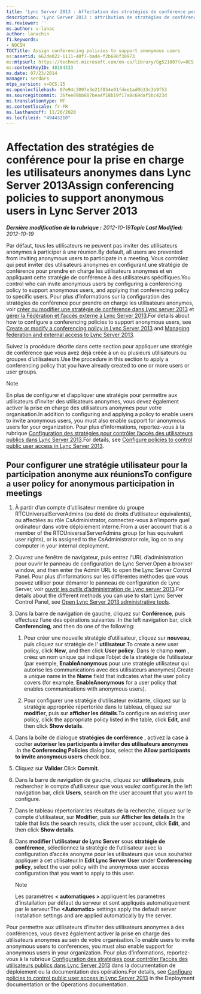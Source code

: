 ```yaml
---
title: 'Lync Server 2013 : Affectation des stratégies de conférence pour la prise en charge les utilisateurs anonymes'
description: 'Lync Server 2013 : attribution de stratégies de conférence pour prendre en charge les utilisateurs anonymes.'
ms.reviewer: ''
ms.author: v-lanac
author: lanachin
f1.keywords:
- NOCSH
TOCTitle: Assign conferencing policies to support anonymous users
ms:assetid: 662de022-1111-40f7-bad4-f2b686f30973
ms:mtpsurl: https://technet.microsoft.com/en-us/library/Gg521007(v=OCS.15)
ms:contentKeyID: 48184333
ms.date: 07/23/2014
manager: serdars
mtps_version: v=OCS.15
ms.openlocfilehash: 07e94c3097e3e21f854e91fdee1ad0b33c3b9f53
ms.sourcegitcommit: 36fee89bb887bea4f18b19f17a8c69daf5bc423d
ms.translationtype: MT
ms.contentlocale: fr-FR
ms.lasthandoff: 11/26/2020
ms.locfileid: "49443210"
---
```

# <a name="assign-conferencing-policies-to-support-anonymous-users-in-lync-server-2013"></a><span data-ttu-id="7a54b-103">Affectation des stratégies de conférence pour la prise en charge les utilisateurs anonymes dans Lync Server 2013</span><span class="sxs-lookup"><span data-stu-id="7a54b-103">Assign conferencing policies to support anonymous users in Lync Server 2013</span></span>

<div data-xmlns="http://www.w3.org/1999/xhtml">

<div class="topic" data-xmlns="http://www.w3.org/1999/xhtml" data-msxsl="urn:schemas-microsoft-com:xslt" data-cs="https://msdn.microsoft.com/">

<div data-asp="https://msdn2.microsoft.com/asp">



</div>

<div id="mainSection">

<div id="mainBody"><span data-ttu-id="7a54b-104">

<span> </span></span><span class="sxs-lookup"><span data-stu-id="7a54b-104">

<span> </span></span></span>

<span data-ttu-id="7a54b-105">_**Dernière modification de la rubrique :** 2012-10-19_</span><span class="sxs-lookup"><span data-stu-id="7a54b-105">_**Topic Last Modified:** 2012-10-19_</span></span>

<span data-ttu-id="7a54b-106">Par défaut, tous les utilisateurs ne peuvent pas inviter des utilisateurs anonymes à participer à une réunion.</span><span class="sxs-lookup"><span data-stu-id="7a54b-106">By default, all users are prevented from inviting anonymous users to participate in a meeting.</span></span> <span data-ttu-id="7a54b-107">Vous contrôlez qui peut inviter des utilisateurs anonymes en configurant une stratégie de conférence pour prendre en charge les utilisateurs anonymes et en appliquant cette stratégie de conférence à des utilisateurs spécifiques.</span><span class="sxs-lookup"><span data-stu-id="7a54b-107">You control who can invite anonymous users by configuring a conferencing policy to support anonymous users, and applying that conferencing policy to specific users.</span></span> <span data-ttu-id="7a54b-108">Pour plus d’informations sur la configuration des stratégies de conférence pour prendre en charge les utilisateurs anonymes, voir [créer ou modifier une stratégie de conférence dans Lync server 2013](lync-server-2013-create-or-modify-a-conferencing-policy.md) et [gérer la Fédération et l’accès externe à Lync Server 2013](lync-server-2013-managing-federation-and-external-access-to-lync-server-2013.md).</span><span class="sxs-lookup"><span data-stu-id="7a54b-108">For details about how to configure a conferencing policies to support anonymous users, see [Create or modify a conferencing policy in Lync Server 2013](lync-server-2013-create-or-modify-a-conferencing-policy.md) and [Managing federation and external access to Lync Server 2013](lync-server-2013-managing-federation-and-external-access-to-lync-server-2013.md).</span></span>

<span data-ttu-id="7a54b-109">Suivez la procédure décrite dans cette section pour appliquer une stratégie de conférence que vous avez déjà créée à un ou plusieurs utilisateurs ou groupes d’utilisateurs.</span><span class="sxs-lookup"><span data-stu-id="7a54b-109">Use the procedure in this section to apply a conferencing policy that you have already created to one or more users or user groups.</span></span>

<div>


> [!NOTE]  
> <span data-ttu-id="7a54b-110">En plus de configurer et d’appliquer une stratégie pour permettre aux utilisateurs d’inviter des utilisateurs anonymes, vous devez également activer la prise en charge des utilisateurs anonymes pour votre organisation.</span><span class="sxs-lookup"><span data-stu-id="7a54b-110">In addition to configuring and applying a policy to enable users to invite anonymous users, you must also enable support for anonymous users for your organization.</span></span> <span data-ttu-id="7a54b-111">Pour plus d’informations, reportez-vous à la rubrique <A href="lync-server-2013-configure-policies-to-control-public-user-access.md">Configuration des stratégies pour contrôler l’accès des utilisateurs publics dans Lync Server 2013</A>.</span><span class="sxs-lookup"><span data-stu-id="7a54b-111">For details, see <A href="lync-server-2013-configure-policies-to-control-public-user-access.md">Configure policies to control public user access in Lync Server 2013</A>.</span></span>



</div>

<div>

## <a name="to-configure-a-user-policy-for-anonymous-participation-in-meetings"></a><span data-ttu-id="7a54b-112">Pour configurer une stratégie utilisateur pour la participation anonyme aux réunions</span><span class="sxs-lookup"><span data-stu-id="7a54b-112">To configure a user policy for anonymous participation in meetings</span></span>

1.  <span data-ttu-id="7a54b-113">À partir d’un compte d’utilisateur membre du groupe RTCUniversalServerAdmins (ou doté de droits d’utilisateur équivalents), ou affectées au rôle CsAdministrator, connectez-vous à n’importe quel ordinateur dans votre déploiement interne.</span><span class="sxs-lookup"><span data-stu-id="7a54b-113">From a user account that is a member of the RTCUniversalServerAdmins group (or has equivalent user rights), or is assigned to the CsAdministrator role, log on to any computer in your internal deployment.</span></span>

2.  <span data-ttu-id="7a54b-114">Ouvrez une fenêtre de navigateur, puis entrez l’URL d’administration pour ouvrir le panneau de configuration de Lync Server.</span><span class="sxs-lookup"><span data-stu-id="7a54b-114">Open a browser window, and then enter the Admin URL to open the Lync Server Control Panel.</span></span> <span data-ttu-id="7a54b-115">Pour plus d’informations sur les différentes méthodes que vous pouvez utiliser pour démarrer le panneau de configuration de Lync Server, voir [ouvrir les outils d’administration de Lync server 2013](lync-server-2013-open-lync-server-administrative-tools.md).</span><span class="sxs-lookup"><span data-stu-id="7a54b-115">For details about the different methods you can use to start Lync Server Control Panel, see [Open Lync Server 2013 administrative tools](lync-server-2013-open-lync-server-administrative-tools.md).</span></span>

3.  <span data-ttu-id="7a54b-116">Dans la barre de navigation de gauche, cliquez sur **Conférence**, puis effectuez l’une des opérations suivantes :</span><span class="sxs-lookup"><span data-stu-id="7a54b-116">In the left navigation bar, click **Conferencing**, and then do one of the following:</span></span>
    
    1.  <span data-ttu-id="7a54b-117">Pour créer une nouvelle stratégie d’utilisateur, cliquez sur **nouveau**, puis cliquez sur stratégie de l' **utilisateur**.</span><span class="sxs-lookup"><span data-stu-id="7a54b-117">To create a new user policy, click **New**, and then click **User policy**.</span></span> <span data-ttu-id="7a54b-118">Dans le champ **nom** , créez un nom unique qui indique l’objet de la stratégie de l’utilisateur (par exemple, **EnableAnonymous** pour une stratégie utilisateur qui autorise les communications avec des utilisateurs anonymes).</span><span class="sxs-lookup"><span data-stu-id="7a54b-118">Create a unique name in the **Name** field that indicates what the user policy covers (for example, **EnableAnonymous** for a user policy that enables communications with anonymous users).</span></span>
    
    2.  <span data-ttu-id="7a54b-119">Pour configurer une stratégie d’utilisateur existante, cliquez sur la stratégie appropriée répertoriée dans le tableau, cliquez sur **modifier**, puis sur **afficher les détails**.</span><span class="sxs-lookup"><span data-stu-id="7a54b-119">To configure an existing user policy, click the appropriate policy listed in the table, click **Edit**, and then click **Show details**.</span></span>

4.  <span data-ttu-id="7a54b-120">Dans la boîte de dialogue **stratégies de conférence** , activez la case à cocher **autoriser les participants à inviter des utilisateurs anonymes** .</span><span class="sxs-lookup"><span data-stu-id="7a54b-120">In the **Conferencing Policies** dialog box, select the **Allow participants to invite anonymous users** check box.</span></span>

5.  <span data-ttu-id="7a54b-121">Cliquez sur **Valider**.</span><span class="sxs-lookup"><span data-stu-id="7a54b-121">Click **Commit**.</span></span>

6.  <span data-ttu-id="7a54b-122">Dans la barre de navigation de gauche, cliquez sur **utilisateurs**, puis recherchez le compte d’utilisateur que vous voulez configurer.</span><span class="sxs-lookup"><span data-stu-id="7a54b-122">In the left navigation bar, click **Users**, search on the user account that you want to configure.</span></span>

7.  <span data-ttu-id="7a54b-123">Dans le tableau répertoriant les résultats de la recherche, cliquez sur le compte d’utilisateur, sur **Modifier**, puis sur **Afficher les détails**.</span><span class="sxs-lookup"><span data-stu-id="7a54b-123">In the table that lists the search results, click the user account, click **Edit**, and then click **Show details**.</span></span>

8.  <span data-ttu-id="7a54b-124">Dans **modifier l’utilisateur de Lync Server** sous **stratégie de conférence**, sélectionnez la stratégie de l’utilisateur avec la configuration d’accès anonyme pour les utilisateurs que vous souhaitez appliquer à cet utilisateur.</span><span class="sxs-lookup"><span data-stu-id="7a54b-124">In **Edit Lync Server User** under **Conferencing policy**, select the user policy with the anonymous user access configuration that you want to apply to this user.</span></span>
    
    <div>
    

    > [!NOTE]  
    > <span data-ttu-id="7a54b-125">Les paramètres <STRONG> &lt; automatiques &gt; </STRONG> appliquent les paramètres d’installation par défaut du serveur et sont appliqués automatiquement par le serveur.</span><span class="sxs-lookup"><span data-stu-id="7a54b-125">The <STRONG>&lt;Automatic&gt;</STRONG> settings apply the default server installation settings and are applied automatically by the server.</span></span>

    
    </div>

<span data-ttu-id="7a54b-126">Pour permettre aux utilisateurs d’inviter des utilisateurs anonymes à des conférences, vous devez également activer la prise en charge des utilisateurs anonymes au sein de votre organisation.</span><span class="sxs-lookup"><span data-stu-id="7a54b-126">To enable users to invite anonymous users to conferences, you must also enable support for anonymous users in your organization.</span></span> <span data-ttu-id="7a54b-127">Pour plus d’informations, reportez-vous à la rubrique [Configuration des stratégies pour contrôler l’accès des utilisateurs publics dans Lync Server 2013](lync-server-2013-configure-policies-to-control-public-user-access.md) dans la documentation de déploiement ou la documentation des opérations.</span><span class="sxs-lookup"><span data-stu-id="7a54b-127">For details, see [Configure policies to control public user access in Lync Server 2013](lync-server-2013-configure-policies-to-control-public-user-access.md) in the Deployment documentation or the Operations documentation.</span></span>

<span data-ttu-id="7a54b-128"></div>

</div>

<span> </span>

</div>

</div>

</span><span class="sxs-lookup"><span data-stu-id="7a54b-128"></div>

</div>

<span> </span>

</div>

</div>

</span></span></div>

